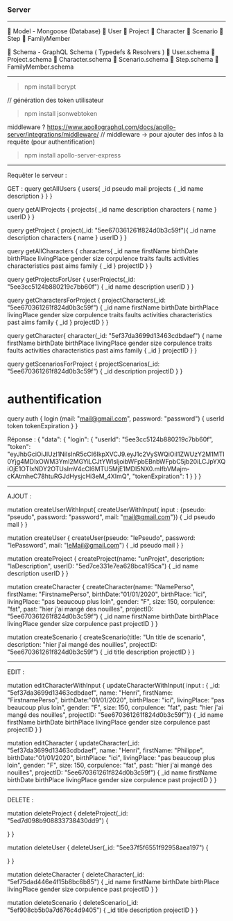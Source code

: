 ### Server

- - -

📁 Model - Mongoose (Database)
     📃 User
     📃 Project
     📃 Character
     📃 Scenario
     📃 Step
     📃 FamilyMember
     
📁 Schema - GraphQL Schema ( Typedefs & Resolvers )
     📃 User.schema
     📃 Project.schema
     📃 Character.schema
     📃 Scenario.schema
     📃 Step.schema
     📃 FamilyMember.schema

- - -

> npm install bcrypt

// génération des token utilisateur
> npm install jsonwebtoken

middleware ? https://www.apollographql.com/docs/apollo-server/integrations/middleware/
// middleware -> pour ajouter des infos à la requête (pour authentification)
> npm install apollo-server-express

- - -

Requêter le serveur :

GET :
query getAllUsers {
  users{
    _id
    pseudo
    mail
    projects {
      _id
      name
      description
    }
  }
}

query getAllProjects {
  projects{
    _id
    name
    description
    characters {
      name
    }
    userID
  }
}

query getProject {
  project(_id: "5ee670361261f824d0b3c59f"){
    _id
    name
    description
    characters {
      name
    }
    userID
  }
}

query getAllCharacters {
  characters{
    _id
    name
    firstName
    birthDate
    birthPlace
    livingPlace
    gender
    size
    corpulence
    traits
    faults
    activities
    characteristics
    past
    aims
    family {
      _id
    }
    projectID
  }
}


query getProjectsForUser {
  userProjects(_id: "5ee3cc5124b880219c7bb60f") {
    _id
    name
    description
    userID
  }
}


query getCharactersForProject {
  projectCharacters(_id: "5ee670361261f824d0b3c59f") {
    _id
    name
    firstName
    birthDate
    birthPlace
    livingPlace
    gender
    size
    corpulence
    traits
    faults
    activities
    characteristics
    past
    aims
    family {
      _id
    }
    projectID
  }
}

query getCharacter{
  character(_id: "5ef37da3699d13463cdbdaef") {
    name
    firstName
    birthDate
    birthPlace
    livingPlace
    gender
    size
    corpulence
    traits
    faults
    activities
    characteristics
    past
    aims
    family {
      _id
    }
    projectID
  }
}

query getScenariosForProject {
  projectScenarios(_id: "5ee670361261f824d0b3c59f") {
    _id
    description
    projectID
  }
}

# authentification
query auth {
  login (mail: "mail@gmail.com", password: "password") {
    userId
    token
    tokenExpiration
  }
}

Réponse :
{
  "data": {
    "login": {
      "userId": "5ee3cc5124b880219c7bb60f",
      "token": "eyJhbGciOiJIUzI1NiIsInR5cCI6IkpXVCJ9.eyJ1c2VySWQiOiI1ZWUzY2M1MTI0Yjg4MDIxOWM3YmI2MGYiLCJtYWlsIjoibWFpbEBnbWFpbC5jb20iLCJpYXQiOjE1OTIxNDY2OTUsImV4cCI6MTU5MjE1MDI5NX0.mIfbVMajm-cKAtmheC78htuRGJdHysjcHi3eM_4XImQ",
      "tokenExpiration": 1
    }
  }
}



- - -

AJOUT :

mutation createUserWithInput{
  createUserWithInput( input : {pseudo: "pseudo", password: "password", mail: "mail@gmail.com"}) {
    _id
    pseudo
    mail
  }
}

mutation createUser {
  createUser(pseudo: "lePseudo", password: "lePassword", mail: "leMail@gmail.com") {
    _id
    pseudo
    mail
  }
}

mutation createProject {
  createProject(name: "unProjet", description: "laDescription", userID: "5ed7ce331e7ea628bca195ca") {
    _id
    name
    description
    userID
  }
}

mutation createCharacter {
    createCharacter(name: "NamePerso", firstName: "FirstnamePerso", birthDate:"01/01/2020", birthPlace: "ici", livingPlace: "pas beaucoup plus loin", 
      gender: "F", size: 150, corpulence: "fat", past: "hier j'ai mangé des nouilles", projectID: "5ee670361261f824d0b3c59f") 
    {
        _id
        name
        firstName
        birthDate
        birthPlace
        livingPlace
        gender
        size
        corpulence
        past
        projectID
    }
}

mutation createScenario {
    createScenario(title: "Un title de scenario", description: "hier j'ai mangé des nouilles", projectID: "5ee670361261f824d0b3c59f") 
    {
        _id
      	title
        description
        projectID
    }
}


- - -

EDIT :

mutation editCharacterWithInput {
    updateCharacterWithInput( input : { _id: "5ef37da3699d13463cdbdaef", name: "Henri", firstName: "FirstnamePerso", birthDate:"01/01/2020", birthPlace: "ici", livingPlace: "pas beaucoup plus loin", 
      gender: "F", size: 150, corpulence: "fat", past: "hier j'ai mangé des nouilles", projectID: "5ee670361261f824d0b3c59f"}) 
    {
        _id
        name
        firstName
        birthDate
        birthPlace
        livingPlace
        gender
        size
        corpulence
        past
        projectID
    }
}

mutation editCharacter {
    updateCharacter(_id: "5ef37da3699d13463cdbdaef", name: "Henri", firstName: "Philippe", birthDate:"01/01/2020", birthPlace: "ici", livingPlace: "pas beaucoup plus loin", 
      gender: "F", size: 150, corpulence: "fat", past: "hier j'ai mangé des nouilles", projectID: "5ee670361261f824d0b3c59f") 
    {
        _id
        name
        firstName
        birthDate
        birthPlace
        livingPlace
        gender
        size
        corpulence
        past
        projectID
    }
}


- - -

DELETE :

mutation deleteProject {
  deleteProject(_id: "5ed7d098b908833738430dd9") {

  }
}

mutation deleteUser {
  deleteUser(_id: "5ee37f5f6551f92958aea197") {
    
  }
}

mutation deleteCharacter {
  deleteCharacter(_id: "5ef75dad446e4f15b8bc6b85") {
    _id
        name
        firstName
        birthDate
        birthPlace
        livingPlace
        gender
        size
        corpulence
        past
        projectID
  }
}

mutation deleteScenario {
  deleteScenario(_id: "5ef908cb5b0a7d676c4d9405") {
    _id
    title
    description
    projectID
  }
}
